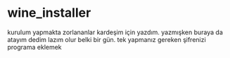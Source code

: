 # wine_installer
kurulum yapmakta zorlananlar kardeşim için yazdım. yazmışken buraya da atayım dedim lazım olur belki bir gün. tek yapmanız gereken şifrenizi programa eklemek
